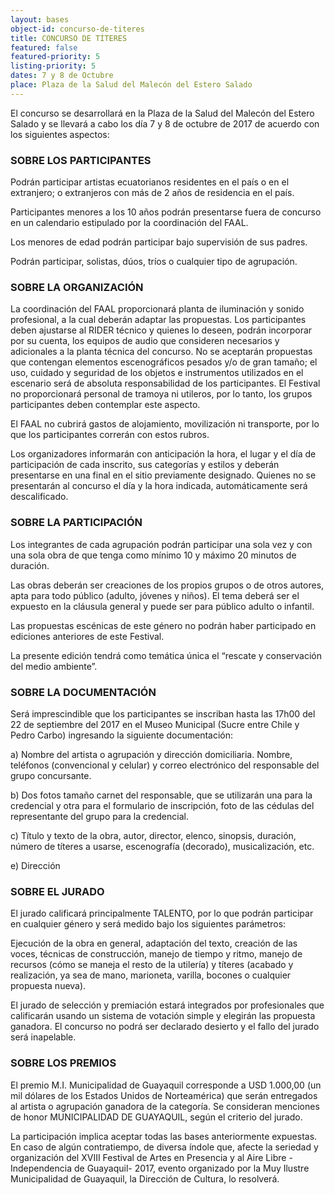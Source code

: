 ```yaml
---
layout: bases
object-id: concurso-de-titeres
title: CONCURSO DE TÍTERES
featured: false
featured-priority: 5
listing-priority: 5
dates: 7 y 8 de Octubre
place: Plaza de la Salud del Malecón del Estero Salado
---
```

El concurso se desarrollará en la Plaza de la Salud del Malecón del Estero Salado y se llevará a cabo los día 7 y 8 de octubre de 2017 de acuerdo con los siguientes aspectos:
 
### SOBRE LOS PARTICIPANTES
Podrán participar artistas ecuatorianos residentes en el país o en el extranjero; o extranjeros con más de 2 años de residencia en el país.  

Participantes menores a los 10 años podrán presentarse fuera de concurso en un calendario estipulado por la coordinación del FAAL.  

Los menores de edad podrán participar bajo supervisión de sus padres.  

Podrán participar, solistas, dúos, tríos o cualquier tipo de agrupación.
 
### SOBRE LA ORGANIZACIÓN
La coordinación del FAAL proporcionará planta de iluminación y sonido profesional, a la cual deberán adaptar las propuestas. Los participantes deben ajustarse al RIDER técnico y quienes lo deseen, podrán incorporar por su cuenta, los equipos de audio que consideren necesarios y adicionales a la planta técnica del concurso. No se aceptarán propuestas que contengan elementos escenográficos pesados y/o de gran tamaño; el uso, cuidado y seguridad de los objetos e instrumentos utilizados en el escenario será de absoluta responsabilidad de los participantes. El Festival no proporcionará personal de tramoya ni utileros, por lo tanto, los grupos participantes deben contemplar este aspecto.  

El FAAL no cubrirá gastos de alojamiento, movilización ni transporte, por lo que los participantes correrán con estos rubros.  

Los organizadores informarán con anticipación la hora, el lugar y el día de participación de cada inscrito, sus categorías y estilos y deberán presentarse en una final en el sitio previamente designado. Quienes no se presentarán al concurso el día y la hora indicada, automáticamente será descalificado.
 
### SOBRE LA PARTICIPACIÓN
Los integrantes de cada agrupación podrán participar una sola vez y con una sola obra de que tenga como mínimo 10 y máximo 20 minutos de duración.  

Las obras deberán ser creaciones de los propios grupos o de otros autores, apta para todo público (adulto, jóvenes y niños). El tema deberá ser el expuesto en la cláusula general y puede ser para público adulto o infantil.  

Las propuestas escénicas de este género no podrán haber participado en ediciones anteriores de este Festival.  

La presente edición tendrá como temática única el “rescate y conservación del medio ambiente”.

### SOBRE LA DOCUMENTACIÓN
Será imprescindible que los participantes se inscriban hasta las 17h00 del 22 de septiembre del 2017 en el Museo Municipal (Sucre entre Chile y Pedro Carbo) ingresando la siguiente documentación:  

a) Nombre del artista o agrupación y dirección domiciliaria. Nombre, teléfonos (convencional y celular) y correo electrónico del responsable del grupo concursante.  

b) Dos fotos tamaño carnet del responsable, que se utilizarán una para la credencial y otra para el formulario de inscripción, foto de las cédulas del representante del grupo para la credencial.  

c) Título y texto de la obra, autor, director, elenco, sinopsis, duración, número de títeres a usarse, escenografía (decorado), musicalización, etc.  

e) Dirección 

### SOBRE EL JURADO
El jurado calificará principalmente TALENTO, por lo que podrán participar en cualquier género y será medido bajo los siguientes parámetros:  

Ejecución de la obra en general, adaptación del texto, creación de las voces, técnicas de construcción, manejo de tiempo y ritmo, manejo de recursos (cómo se maneja el resto de la utilería) y títeres (acabado y realización, ya sea de mano, marioneta, varilla, bocones o cualquier propuesta nueva).  

El jurado de selección y premiación estará integrados por profesionales que calificarán usando un sistema de votación simple y elegirán las propuesta ganadora.  El concurso no podrá ser declarado desierto y el fallo del jurado será inapelable.
 
### SOBRE LOS PREMIOS
El premio M.I. Municipalidad de Guayaquil corresponde a USD 1.000,00 (un mil dólares de los Estados Unidos de Norteamérica) que serán entregados al artista o agrupación ganadora de la categoría. Se consideran menciones de honor MUNICIPALIDAD DE GUAYAQUIL, según el criterio del jurado.  

La participación implica aceptar todas las bases anteriormente expuestas. En caso de algún contratiempo, de diversa índole que, afecte la seriedad y organización del XVIII Festival de Artes en Presencia y al Aire Libre -Independencia de Guayaquil- 2017, evento organizado por la Muy Ilustre Municipalidad de Guayaquil, la Dirección de Cultura, lo resolverá.

